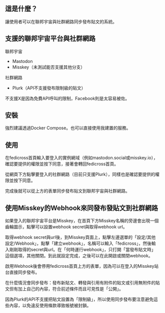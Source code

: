 ## 這是什麼？
讓使用者可以在聯邦宇宙與社群網路同步發布貼文的系統。

## 支援的聯邦宇宙平台與社群網路
聯邦宇宙
- Mastodon
- Misskey（未測試能否支援其他分支）

社群網路
- Plurk（API不支援發布限制級的貼文）

不支援X是因為免費API呼叫的限制，Facebook則是太容易被佐。

## 安裝
強烈建議透過Docker Compose。也可以直接使用我建置的服務。

## 使用
在fedicross首頁輸入要登入的實例網域（例如mastodon.social或misskey.io），確認要提供的權限並按下同意，接著會轉回fedicross首頁。

從網頁下方點擊要登入的社群網路（目前只支援Plurk），同樣也是確認要提供的權限並按下同意。

完成後就可以從上方的表單同步發布貼文到聯邦宇宙與社群網路。

## 使用Misskey的Webhook來同發布發貼文到社群網路
如果登入的聯邦宇宙平台是Misskey，在首頁下方Misskey名稱的旁邊會出現一個齒輪圖示，點擊可以設置webhook secret與取得webhook url。

取得webhook secret與url後，到Misskey頁面上，點擊左邊選單的「設定/其他設定/Webhook」，點擊「建立webhook」，名稱可以輸入「fedicross」，然後輸入剛剛取得的secret與url。在「何時運行webhook」，只打開「當發布貼文時」這個選項，其他關閉。到此就設定完成，之後可以在此開啟或關閉webhook。

啟用Webhook後會停用fedicross首頁上方的表單，因為可以在登入的Misskey站台直接同步發布。

在什麼情況會同步發布：發布新貼文、轉發與引用有附件的貼文或引用無附件的貼文但有加上自己的內容，符合前述條件而且可見性是「公開」。

因為Plurk的API不支援把貼文設置為「限制級」，所以使用同步發布要注意避免這些內容，以免違反使用條款導致帳號被封鎖。